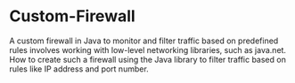 # Custom-Firewall
A custom firewall in Java to monitor and filter traffic based on predefined rules involves working with low-level networking libraries, such as java.net. How to create such a firewall using the Java library to filter traffic based on rules like IP address and port number.
